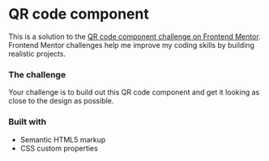 # QR code component

This is a solution to the [QR code component challenge on Frontend Mentor](https://www.frontendmentor.io/challenges/qr-code-component-iux_sIO_H). Frontend Mentor challenges help me improve my coding skills by building realistic projects.


### The challenge

Your challenge is to build out this QR code component and get it looking as close to the design as possible.


### Built with

- Semantic HTML5 markup
- CSS custom properties
